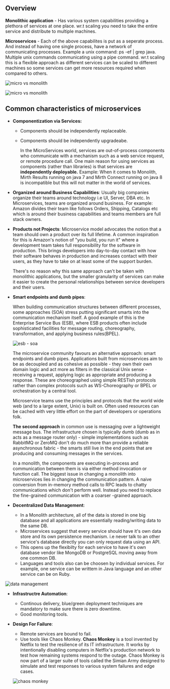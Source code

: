 ## Overview

**Monolithic application** - Has various system capabilities providing a plethora of services at one place. wr.t scaling you need to take the entire service and distribute to multiple machines.

**Microservices** - Each of the above capabilites is put as a seperate process. And instead of having one single process, have a network of communicating processes. Example a unix command: ps -ef | grep java. Multiple unix commands communicating using a pipe command. wr.t scaling this is a flexible approach as different services can be scaled to different machines so some services can get more resources required when compared to others.

![micro vs monolith](https://user-images.githubusercontent.com/6800366/38226207-ff181b00-3715-11e8-9c95-62888cc6bfaa.PNG)


![micro vs monolith](https://user-images.githubusercontent.com/6800366/38198456-8e38812e-36aa-11e8-9924-7fd3b5b93490.PNG)


## Common characteristics of microservices

* **Componentization via Services:** 
    * Components should be independently replaceable.
    * Components should be independently upgradeabe.
    
      In the MicroServices world, services are out-of-process components who communicate with a mechanism such as a web service request, or remote procedure call. One main reason for using services as components (rather than libraries) is that services are **independently deployable.** Example: When it comes to Monolith, Mirth Results running on java 7 and Mirth Connect running on java 8 is incompatible but this will not matter in the world of services.
      
* **Organized around Business Capabilities**:
Usually big companies organize their teams around technology i.e UI, Server, DBA etc. In Microservices, teams are organized around business. For example: Amazon divides their team like follows Orders, Shipping, Catalogs etc which is around their business capabilities and teams members are full stack owners.  

* **Products not Projects**: Microservice model advocates the notion that a team should own a product over its full lifetime. A common inspiration for this is Amazon's notion of "you build, you run it" where a development team takes full responsibility for the software in production. This brings developers into day-to-day contact with how their software behaves in production and increases contact with their users, as they have to take on at least some of the support burden.

    There's no reason why this same approach can't be taken with monolithic applications, but the smaller granularity of services can make it easier to create the personal relationships between service developers and their users.
    
* **Smart endpoints and dumb pipes**: 

    When building communication structures between different processes, some approaches (SOA) stress putting significant smarts into the communication mechanism itself. A good example of this is the Enterprise Service Bus (ESB), where ESB products often include sophisticated facilities for message routing, choreography, transformation, and applying business rules(BPEL).
    
    ![esb - soa](https://user-images.githubusercontent.com/6800366/38227304-328f12e0-371b-11e8-815f-8580d50035c2.PNG)

    The microservice community favours an alternative approach: smart endpoints and dumb pipes. Applications built from microservices aim to be as decoupled and as cohesive as possible - they own their own domain logic and act more as filters in the classical Unix sense - receiving a request, applying logic as appropriate and producing a response. These are choreographed using simple RESTish protocols rather than complex protocols such as WS-Choreography or BPEL or orchestration by a central tool.

    Microservice teams use the principles and protocols that the world wide web (and to a large extent, Unix) is built on. Often used resources can be cached with very little effort on the part of developers or operations folk.

    **The second approach** in common use is messaging over a lightweight message bus. The infrastructure chosen is typically dumb (dumb as in acts as a message router only) - simple implementations such as RabbitMQ or ZeroMQ don't do much more than provide a reliable asynchronous fabric - the smarts still live in the end points that are producing and consuming messages in the services.

    In a monolith, the components are executing in-process and communication between them is via either method invocation or function call. The biggest issue in changing a monolith into microservices lies in changing the communication pattern. A naive conversion from in-memory method calls to RPC leads to chatty communications which don't perform well. Instead you need to replace the fine-grained communication with a coarser -grained approach.
    
* **Decentralized Data Management**:

   * In a Monolith architecture, all of the data is stored in one big database and all applications are essentially reading/writing data to the same DB. 
   * Microservices suggest that every service should have it's own data store and its own persistence mechanism. i.e never talk to an other service's database directly you can only request data using an API. 
   * This opens up the flexibilty for each service to have it's own database vendor like MongoDB or PostgreSQL moving away from one common DB.
   * Languages and tools also can be choosen by individual services. For example, one service can be writtem in Java language and an other service can be on Ruby.

![data management](https://user-images.githubusercontent.com/6800366/38227616-b3318d96-371c-11e8-90ff-9d21f5c9f243.PNG)


* **Infrastructre Automation**:
   * Continous delivery, blue/green deployment techniques are mandatory to make sure there is zero downtime.
   * Good monitoring tools.
   
* **Design For Failure**:
   * Remote services are bound to fail.
   * Use tools like Chaos Monkey. **Chaos Monkey** is a tool invented by Netflix to test the resilience of its IT infrastructure. It works by intentionally disabling computers in Netflix's production network to test how remaining systems respond to the outage. Chaos Monkey is now part of a larger suite of tools called the Simian Army designed to simulate and test responses to various system failures and edge cases.
   
   ![chaos monkey](https://user-images.githubusercontent.com/6800366/38235031-5db16762-373d-11e8-94f6-505a6d451e48.PNG)



